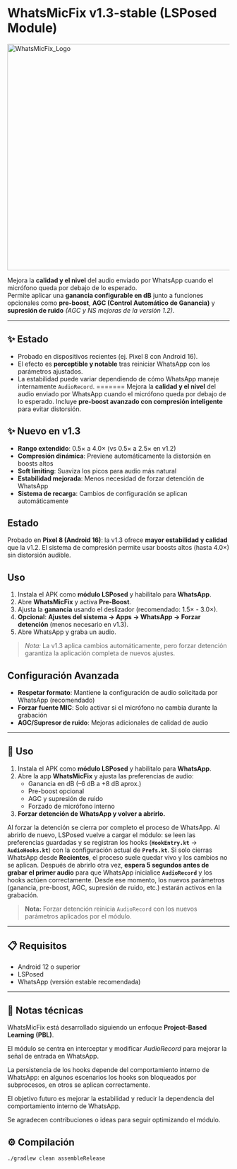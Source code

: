 # WhatsMicFix v1.3-stable (LSPosed Module)

<img width="512" height="512" alt="WhatsMicFix_Logo" src="https://github.com/user-attachments/assets/2394432f-e0d2-456e-8edd-fbe5f5cbe2e1" />

Mejora la **calidad y el nivel** del audio enviado por WhatsApp cuando el micrófono queda por debajo de lo esperado.  
Permite aplicar una **ganancia configurable en dB** junto a funciones opcionales como **pre-boost**, **AGC (Control Automático de Ganancia)** y **supresión de ruido** _(AGC y NS mejoras de la versión 1.2)_.

---

## ✨ Estado
- Probado en dispositivos recientes (ej. Pixel 8 con Android 16).  
- El efecto es **perceptible y notable** tras reiniciar WhatsApp con los parámetros ajustados.  
- La estabilidad puede variar dependiendo de cómo WhatsApp maneje internamente `AudioRecord`.
=======
Mejora la **calidad y el nivel** del audio enviado por WhatsApp cuando el micrófono queda por debajo de lo esperado. Incluye **pre-boost avanzado con compresión inteligente** para evitar distorsión.

## ✨ Nuevo en v1.3
- **Rango extendido**: 0.5× a 4.0× (vs 0.5× a 2.5× en v1.2)
- **Compresión dinámica**: Previene automáticamente la distorsión en boosts altos
- **Soft limiting**: Suaviza los picos para audio más natural
- **Estabilidad mejorada**: Menos necesidad de forzar detención de WhatsApp
- **Sistema de recarga**: Cambios de configuración se aplican automáticamente

## Estado
Probado en **Pixel 8 (Android 16)**: la v1.3 ofrece **mayor estabilidad y calidad** que la v1.2. El sistema de compresión permite usar boosts altos (hasta 4.0×) sin distorsión audible.

## Uso
1. Instala el APK como **módulo LSPosed** y habilítalo para **WhatsApp**.
2. Abre **WhatsMicFix** y activa **Pre-Boost**.
3. Ajusta la **ganancia** usando el deslizador (recomendado: 1.5× - 3.0×).
4. **Opcional**: **Ajustes del sistema → Apps → WhatsApp → Forzar detención** (menos necesario en v1.3).
5. Abre WhatsApp y graba un audio.

> *Nota:* La v1.3 aplica cambios automáticamente, pero forzar detención garantiza la aplicación completa de nuevos ajustes.

## Configuración Avanzada
- **Respetar formato**: Mantiene la configuración de audio solicitada por WhatsApp (recomendado)
- **Forzar fuente MIC**: Solo activar si el micrófono no cambia durante la grabación
- **AGC/Supresor de ruido**: Mejoras adicionales de calidad de audio

---

## 🚀 Uso
1. Instala el APK como **módulo LSPosed** y habilítalo para **WhatsApp**.  
2. Abre la app **WhatsMicFix** y ajusta las preferencias de audio:  
   - Ganancia en dB (–6 dB a +8 dB aprox.)  
   - Pre-boost opcional  
   - AGC y supresión de ruido  
   - Forzado de micrófono interno  
3. **Forzar detención de WhatsApp y volver a abrirlo.**

Al forzar la detención se cierra por completo el proceso de WhatsApp. Al abrirlo de nuevo, LSPosed vuelve a cargar el módulo: se leen las preferencias guardadas y se registran los hooks (**`HookEntry.kt`** → **`AudioHooks.kt`**) con la configuración actual de **`Prefs.kt`**.
Si solo cierras WhatsApp desde **Recientes**, el proceso suele quedar vivo y los cambios no se aplican.
Después de abrirlo otra vez, **espera 5 segundos antes de grabar el primer audio** para que WhatsApp inicialice **`AudioRecord`** y los hooks actúen correctamente. Desde ese momento, los nuevos parámetros (ganancia, pre-boost, AGC, supresión de ruido, etc.) estarán activos en la grabación.

> **Nota:** Forzar detención reinicia `AudioRecord` con los nuevos parámetros aplicados por el módulo.

---

## 📋 Requisitos
- Android 12 o superior  
- LSPosed  
- WhatsApp (versión estable recomendada)  

---

## 📌 Notas técnicas

WhatsMicFix está desarrollado siguiendo un enfoque **Project-Based Learning** **(PBL)**.

El módulo se centra en interceptar y modificar _AudioRecord_ para mejorar la señal de entrada en WhatsApp.

La persistencia de los hooks depende del comportamiento interno de WhatsApp: en algunos escenarios los hooks son bloqueados por subprocesos, en otros se aplican correctamente.

El objetivo futuro es mejorar la estabilidad y reducir la dependencia del comportamiento interno de WhatsApp.

Se agradecen contribuciones o ideas para seguir optimizando el módulo.


## ⚙️ Compilación
```bash
./gradlew clean assembleRelease
